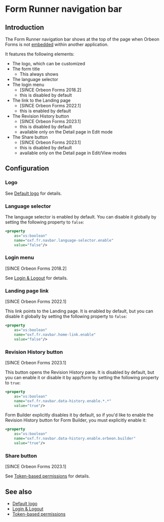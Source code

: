# Form Runner navigation bar

## Introduction

The Form Runner navigation bar shows at the top of the page when Orbeon Forms is not [embedded](/form-runner/link-embed/README.md) within another application.

It features the following elements:

- The logo, which can be customized
- The form title
    - This always shows 
- The language selector
- The login menu
    - [SINCE Orbeon Forms 2018.2] 
    - this is disabled by default 
- The link to the Landing page
    - [SINCE Orbeon Forms 2022.1]
    - this is enabled by default
- The Revision History button
    - [SINCE Orbeon Forms 2023.1]
    - this is disabled by default
    - available only on the Detail page in Edit mode
- The Share button
    - [SINCE Orbeon Forms 2023.1]
    - this is disabled by default
    - available only on the Detail page in Edit/View modes

## Configuration

### Logo

See [Default logo](/configuration/properties/form-runner.md#default-logo) for details.

### Language selector

The language selector is enabled by default. You can disable it globally by setting the following property to `false`:

```xml
<property
    as="xs:boolean"
    name="oxf.fr.navbar.language-selector.enable"
    value="false"/>
```

### Login menu

[SINCE Orbeon Forms 2018.2]

See [Login & Logout](/form-runner/access-control/login-logout.md) for details.

### Landing page link

[SINCE Orbeon Forms 2022.1]

This link points to the Landing page. It is enabled by default, but you can disable it globally by setting the following property to `false`:

```xml
<property
    as="xs:boolean"
    name="oxf.fr.navbar.home-link.enable"
    value="false"/>
```

### Revision History button

[SINCE Orbeon Forms 2023.1]

This button opens the Revision History pane. It is disabled by default, but you can enable it or disable it by app/form by setting the following property to `true`:

```xml
<property
    as="xs:boolean"
    name="oxf.fr.navbar.data-history.enable.*.*"
    value="true"/>
```

Form Builder explicitly disables it by default, so if you'd like to enable the Revision History button for Form Builder, you must explicitly enable it:

```xml
<property
    as="xs:boolean"
    name="oxf.fr.navbar.data-history.enable.orbeon.builder"
    value="true"/>
```

### Share button

[SINCE Orbeon Forms 2023.1]

See [Token-based permissions](/form-runner/access-control/tokens.md#using-the-share-dialog) for details.

## See also

- [Default logo](/configuration/properties/form-runner.md#default-logo)
- [Login & Logout](/form-runner/access-control/login-logout.md)
- [Token-based permissions](/form-runner/access-control/tokens.md#using-the-share-dialog)
